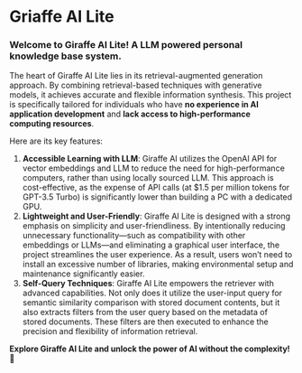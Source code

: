 # Griaffe AI Lite
### Welcome to Giraffe AI Lite! A LLM powered personal knowledge base system.<br>
<p>The heart of Giraffe AI Lite lies in its retrieval-augmented generation approach. By combining retrieval-based techniques with generative models, it achieves accurate and flexible information synthesis. This project is specifically tailored for individuals who have <strong>no experience in AI application development</strong> and <strong>lack access to high-performance computing resources</strong>. 
<p>Here are its key features:<br>
<ol>
  <li><strong>Accessible Learning with LLM</strong>: Giraffe AI utilizes the OpenAI API for vector embeddings and LLM to reduce the need for high-performance computers, rather than using locally sourced LLM. This approach is cost-effective, as the expense of API calls (at $1.5 per million tokens for GPT-3.5 Turbo) is significantly lower than building a PC with a dedicated GPU.</li>
  <li><strong>Lightweight and User-Friendly</strong>: Giraffe AI Lite is designed with a strong emphasis on simplicity and user-friendliness. By intentionally reducing unnecessary functionality—such as compatibility with other embeddings or LLMs—and eliminating a graphical user interface, the project streamlines the user experience. As a result, users won’t need to install an excessive number of libraries, making environmental setup and maintenance significantly easier. </li>
  <li><strong>Self-Query Techniques</strong>: Giraffe AI Lite empowers the retriever with advanced capabilities. Not only does it utilize the user-input query for semantic similarity comparison with stored document contents, but it also extracts filters from the user query based on the metadata of stored documents. These filters are then executed to enhance the precision and flexibility of information retrieval.</li>
</ol>
<p><strong>Explore Giraffe AI Lite and unlock the power of AI without the complexity! 🚀</strong>



